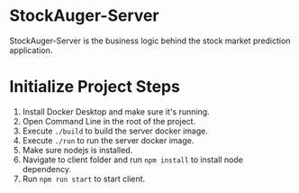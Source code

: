 # StockAuger-Server
StockAuger-Server is the business logic behind the stock market prediction application.

# Initialize Project Steps
1. Install Docker Desktop and make sure it's running.
2. Open Command Line in the root of the project.
3. Execute `./build` to build the server docker image.
4. Execute `./run` to run the server docker image.
5. Make sure nodejs is installed.
6. Navigate to client folder and run `npm install` to install node dependency.
7. Run `npm run start` to start client.
